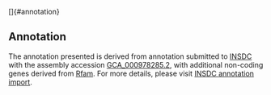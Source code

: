 []{#annotation}

Annotation
----------

The annotation presented is derived from annotation submitted to
[INSDC](http://www.insdc.org) with the assembly accession
[GCA\_000978285.2](http://www.ebi.ac.uk/ena/data/view/GCA_000978285.2),
with additional non-coding genes derived from
[Rfam](http://rfam.xfam.org/). For more details, please visit [INSDC
annotation
import](http://ensemblgenomes.org/info/data/insdc_annotation).
